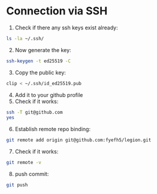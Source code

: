 # Connection via SSH

1. Check if there any ssh keys exist already:  
```bash
ls -la ~/.ssh/
```
2. Now generate the key:  
```bash
ssh-keygen -t ed25519 -C
```
3. Copy the public key:  
```bash
clip < ~/.ssh/id_ed25519.pub
```
4. Add it to your github profile
5. Check if it works:  
```bash
ssh -T git@github.com
yes
```
6. Establish remote repo binding:  
```bash
git remote add origin git@github.com:fyefh5/legion.git
```
7. Check if it works:  
```bash
git remote -v
```
8. push commit:
```bash
git push
```